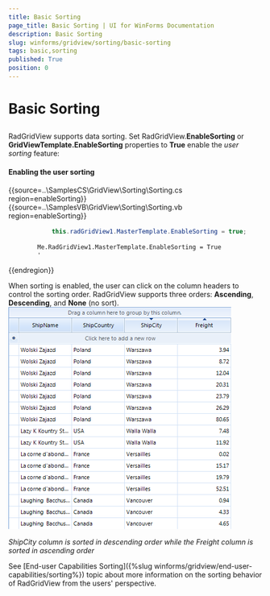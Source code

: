 ```yaml
---
title: Basic Sorting
page_title: Basic Sorting | UI for WinForms Documentation
description: Basic Sorting
slug: winforms/gridview/sorting/basic-sorting
tags: basic,sorting
published: True
position: 0
---
```


# Basic Sorting



## 

RadGridView supports data sorting. Set RadGridView.__EnableSorting__ or __GridViewTemplate.EnableSorting__ properties to __True__ enable the *user sorting* feature:

#### Enabling the user sorting

{{source=..\SamplesCS\GridView\Sorting\Sorting.cs region=enableSorting}} 
{{source=..\SamplesVB\GridView\Sorting\Sorting.vb region=enableSorting}} 

````C#
            this.radGridView1.MasterTemplate.EnableSorting = true;
````
````VB.NET
        Me.RadGridView1.MasterTemplate.EnableSorting = True
        '
````

{{endregion}} 

When sorting is enabled, the user can click on the column headers to control the sorting order. RadGridView supports three orders: __Ascending__, __Descending__, and __None__ (no sort).<br>![gridview-sorting-basic-sorting 001](images/gridview-sorting-basic-sorting001.png)

*ShipCity column is sorted in descending order while the Freight column is sorted in ascending order*



See [End-user Capabilities Sorting]({%slug winforms/gridview/end-user-capabilities/sorting%}) topic about more information on the sorting behavior of RadGridView from the users' perspective.
